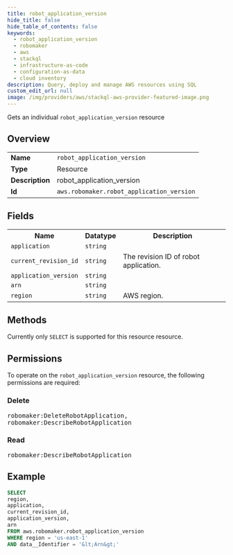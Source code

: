 ```yaml
---
title: robot_application_version
hide_title: false
hide_table_of_contents: false
keywords:
  - robot_application_version
  - robomaker
  - aws
  - stackql
  - infrastructure-as-code
  - configuration-as-data
  - cloud inventory
description: Query, deploy and manage AWS resources using SQL
custom_edit_url: null
image: /img/providers/aws/stackql-aws-provider-featured-image.png
---
```

Gets an individual <code>robot_application_version</code> resource

## Overview
<table><tbody>
<tr><td><b>Name</b></td><td><code>robot_application_version</code></td></tr>
<tr><td><b>Type</b></td><td>Resource</td></tr>
<tr><td><b>Description</b></td><td>robot_application_version</td></tr>
<tr><td><b>Id</b></td><td><code>aws.robomaker.robot_application_version</code></td></tr>
</tbody></table>

## Fields
<table><tbody>
<tr><th>Name</th><th>Datatype</th><th>Description</th></tr>
<tr><td><code>application</code></td><td><code>string</code></td><td></td></tr>
<tr><td><code>current_revision_id</code></td><td><code>string</code></td><td>The revision ID of robot application.</td></tr>
<tr><td><code>application_version</code></td><td><code>string</code></td><td></td></tr>
<tr><td><code>arn</code></td><td><code>string</code></td><td></td></tr>
<tr><td><code>region</code></td><td><code>string</code></td><td>AWS region.</td></tr>

</tbody></table>

## Methods
Currently only <code>SELECT</code> is supported for this resource resource.

## Permissions

To operate on the <code>robot_application_version</code> resource, the following permissions are required:

### Delete
<pre>
robomaker:DeleteRobotApplication,
robomaker:DescribeRobotApplication</pre>

### Read
<pre>
robomaker:DescribeRobotApplication</pre>


## Example
```sql
SELECT
region,
application,
current_revision_id,
application_version,
arn
FROM aws.robomaker.robot_application_version
WHERE region = 'us-east-1'
AND data__Identifier = '&lt;Arn&gt;'
```
